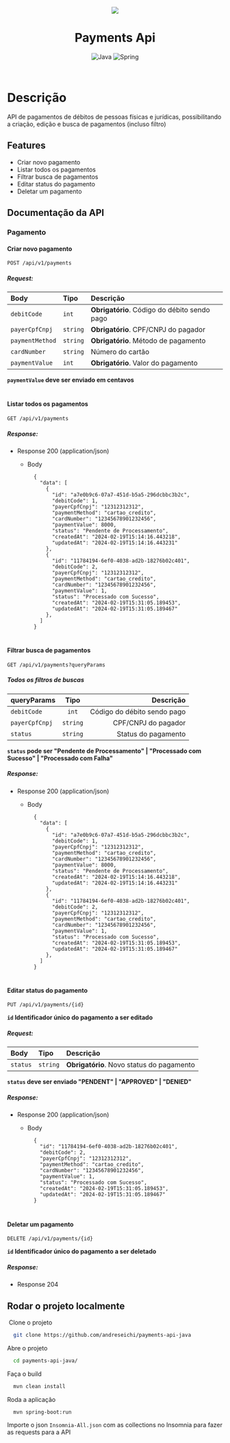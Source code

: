<p align="center">
  <img  src="https://cdn-icons-png.flaticon.com/512/1803/1803023.png">
</p>
<h1 align="center">
  Payments Api
</h1>
<div align="center">

![Java](https://img.shields.io/badge/java-%23ED8B00.svg?style=for-the-badge&logo=openjdk&logoColor=white)
![Spring](https://img.shields.io/badge/spring-%236DB33F.svg?style=for-the-badge&logo=spring&logoColor=white)

</div>

<br/>

# Descrição

API de pagamentos de débitos de pessoas físicas e jurídicas, possibilitando a criação, edição e busca de pagamentos (incluso filtro)

## Features

- Criar novo pagamento
- Listar todos os pagamentos
- Filtrar busca de pagamentos
- Editar status do pagamento
- Deletar um pagamento

## Documentação da API

### Pagamento

#### Criar novo pagamento

```http
POST /api/v1/payments
```

##### Request:

| Body            | Tipo     | Descrição                                    |
| :-------------- | :------- | :------------------------------------------- |
| `debitCode`     | `int`    | **Obrigatório**. Código do débito sendo pago |
| `payerCpfCnpj`  | `string` | **Obrigatório**. CPF/CNPJ do pagador         |
| `paymentMethod` | `string` | **Obrigatório**. Método de pagamento         |
| `cardNumber`    | `string` | Número do cartão                             |
| `paymentValue`  | `int`    | **Obrigatório**. Valor do pagamento          |

**`paymentValue` deve ser enviado em centavos**

#

#### Listar todos os pagamentos

```http
GET /api/v1/payments
```

##### Response:

- Response 200 (application/json)

  - Body

          {
            "data": [
              {
                "id": "a7e0b9c6-07a7-451d-b5a5-296dcbbc3b2c",
                "debitCode": 1,
                "payerCpfCnpj": "12312312312",
                "paymentMethod": "cartao_credito",
                "cardNumber": "12345678901232456",
                "paymentValue": 8000,
                "status": "Pendente de Processamento",
                "createdAt": "2024-02-19T15:14:16.443218",
                "updatedAt": "2024-02-19T15:14:16.443231"
              },
              {
                "id": "11784194-6ef0-4038-ad2b-18276b02c401",
                "debitCode": 2,
                "payerCpfCnpj": "12312312312",
                "paymentMethod": "cartao_credito",
                "cardNumber": "12345678901232456",
                "paymentValue": 1,
                "status": "Processado com Sucesso",
                "createdAt": "2024-02-19T15:31:05.189453",
                "updatedAt": "2024-02-19T15:31:05.189467"
              },
            ]
          }

#

#### Filtrar busca de pagamentos

```http
GET /api/v1/payments?queryParams
```

##### Todos os filtros de buscas

| queryParams    |   Tipo   |                   Descrição |
| :------------- | :------: | --------------------------: |
| `debitCode`    |  `int`   | Código do débito sendo pago |
| `payerCpfCnpj` | `string` |         CPF/CNPJ do pagador |
| `status`       | `string` |         Status do pagamento |

**`status` pode ser "Pendente de Processamento" | "Processado com Sucesso" | "Processado com Falha"**

##### Response:

- Response 200 (application/json)

  - Body

          {
            "data": [
              {
                "id": "a7e0b9c6-07a7-451d-b5a5-296dcbbc3b2c",
                "debitCode": 1,
                "payerCpfCnpj": "12312312312",
                "paymentMethod": "cartao_credito",
                "cardNumber": "12345678901232456",
                "paymentValue": 8000,
                "status": "Pendente de Processamento",
                "createdAt": "2024-02-19T15:14:16.443218",
                "updatedAt": "2024-02-19T15:14:16.443231"
              },
              {
                "id": "11784194-6ef0-4038-ad2b-18276b02c401",
                "debitCode": 2,
                "payerCpfCnpj": "12312312312",
                "paymentMethod": "cartao_credito",
                "cardNumber": "12345678901232456",
                "paymentValue": 1,
                "status": "Processado com Sucesso",
                "createdAt": "2024-02-19T15:31:05.189453",
                "updatedAt": "2024-02-19T15:31:05.189467"
              },
            ]
          }

#

#### Editar status do pagamento

```http
PUT /api/v1/payments/{id}
```

**`id` Identificador único do pagamento a ser editado**

##### Request:

| Body     | Tipo     | Descrição                                 |
| :------- | :------- | :---------------------------------------- |
| `status` | `string` | **Obrigatório**. Novo status do pagamento |

**`status` deve ser enviado "PENDENT" | "APPROVED" | "DENIED"**

##### Response:

- Response 200 (application/json)

  - Body

          {
            "id": "11784194-6ef0-4038-ad2b-18276b02c401",
            "debitCode": 2,
            "payerCpfCnpj": "12312312312",
            "paymentMethod": "cartao_credito",
            "cardNumber": "12345678901232456",
            "paymentValue": 1,
            "status": "Processado com Sucesso",
            "createdAt": "2024-02-19T15:31:05.189453",
            "updatedAt": "2024-02-19T15:31:05.189467"
          }

#

#### Deletar um pagamento

```http
DELETE /api/v1/payments/{id}
```

**`id` Identificador único do pagamento a ser deletado**

##### Response:

- Response 204

## Rodar o projeto localmente

​
Clone o projeto

```bash
  git clone https://github.com/andreseichi/payments-api-java
```

Abre o projeto
​

```bash
  cd payments-api-java/
```

Faça o build

```bash
  mvn clean install
```

Roda a aplicação

```bash
  mvn spring-boot:run
```

Importe o json `Insomnia-All.json` com as collections no Insomnia para fazer as requests para a API
